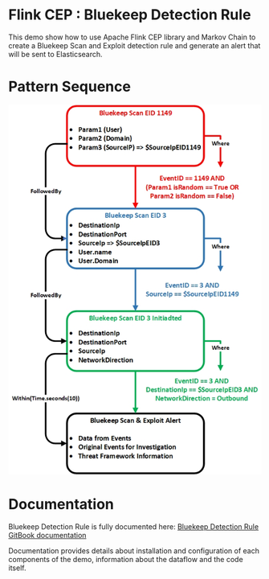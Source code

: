 # Flink CEP : Bluekeep Detection Rule

This demo show how to use Apache Flink CEP library and Markov Chain to create a Bluekeep Scan and Exploit detection rule and generate an alert that will be sent to Elasticsearch.

# Pattern Sequence

![Bluekeep rule Apache Flink CEP Pattern Sequence](FlinkCEP-Bluekeep-NFA-Schema.jpg)

# Documentation

Bluekeep Detection Rule is fully documented here: [Bluekeep Detection Rule GitBook documentation](https://botes.gitbook.io/botes-dataset/complex-event-processing-siem-detection-rules/cve-2019-0708-bluekeep)

Documentation provides details about installation and configuration of each components of the demo, information about the dataflow and the code itself.
